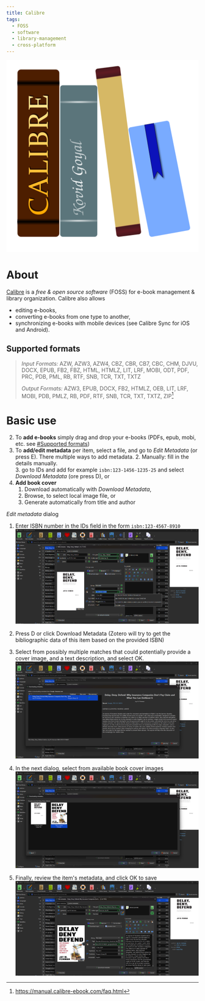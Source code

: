 ```yaml
---
title: Calibre
tags:
  - FOSS
  - software
  - library-management
  - cross-platform
---
```

![Calibre|250](XIMG/logos/Calibre_logo.png)

# About
[Calibre](https://calibre-ebook.com/) is a *free & open source software* (FOSS) for e-book management & library organization. 
Calibre also allows 
- editing e-books, 
- converting e-books from one type to another, 
- synchronizing e-books with mobile devices (see Calibre Sync for iOS and Android). 
## Supported formats 

> _Input Formats:_ AZW, AZW3, AZW4, CBZ, CBR, CB7, CBC, CHM, DJVU, DOCX, EPUB, FB2, FBZ, HTML, HTMLZ, LIT, LRF, MOBI, ODT, PDF, PRC, PDB, PML, RB, RTF, SNB, TCR, TXT, TXTZ
> 
>_Output Formats:_ AZW3, EPUB, DOCX, FB2, HTMLZ, OEB, LIT, LRF, MOBI, PDB, PMLZ, RB, PDF, RTF, SNB, TCR, TXT, TXTZ, ZIP[^formats]

[^formats]: https://manual.calibre-ebook.com/faq.html
# Basic use 
2. To **add e-books** simply drag and drop your e-books (PDFs, epub, mobi, etc. see [#Supported formats](#Supported%20formats))
3. To **add/edit metadata** per item, select a file, and go to *Edit Metadata* (or press E). There multiple ways to add metadata. 
	2. Manually: fill in the details manually.  
	3. go to IDs and add for example `isbn:123-1456-1235-25` and select *Download Metadata* (ore press D), or 
4. **Add book cover** 
	1. Download automatically with *Download Metadata*,
	2. Browse, to select local image file, or 
	3. Generate automatically from title and author 


*Edit metadata* dialog

1. Enter ISBN number in the IDs field in the form `isbn:123-4567-8910` 
   ![img1](../XIMG/calibre/calibre-metadata.png)

2. Press D or click Download Metadata (Zotero will try to get the bibliographic data of this item based on the provided ISBN) 
3. Select from possibly multiple matches that could potentially provide a cover image, and a text description, and select OK. 
   ![img2](../XIMG/calibre/calibre-metadata-download.png)
3. In the next dialog, select from available book cover images
   ![img3](../XIMG/calibre/calibre-metadata-cover.png)
4. Finally, review the item's metadata, and click OK to save 
   ![img4](../XIMG/calibre/calibre-metadata-review.png)

